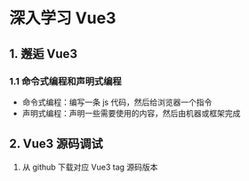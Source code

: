# 深入学习 Vue3

## 1. 邂逅 Vue3

### 1.1 命令式编程和声明式编程

* 命令式编程：编写一条 js 代码，然后给浏览器一个指令
* 声明式编程：声明一些需要使用的内容，然后由机器或框架完成

## 2. Vue3 源码调试

1. 从 github 下载对应 Vue3 tag 源码版本
